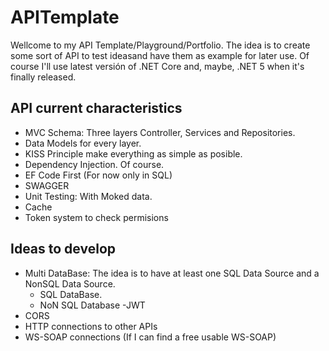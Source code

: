 # APITemplate
Wellcome to my API Template/Playground/Portfolio. The idea is to create some sort of API to test ideasand have them as example for later use. Of course I'll use latest versión of .NET Core and, maybe, .NET 5 when it's finally released.

## API current characteristics
- MVC Schema: Three layers Controller, Services and Repositories.
- Data Models for every layer.
- KISS Principle make everything as simple as posible.
- Dependency Injection. Of course.
- EF Code First (For now only in SQL)
- SWAGGER
- Unit Testing: With Moked data.
- Cache
- Token system to check permisions 

## Ideas to develop
- Multi DataBase: The idea is to have at least one SQL Data Source and a NonSQL Data Source.
    - SQL DataBase.
    - NoN SQL Database
-JWT
- CORS
- HTTP connections to other APIs
- WS-SOAP connections (If I can find a free usable WS-SOAP)
